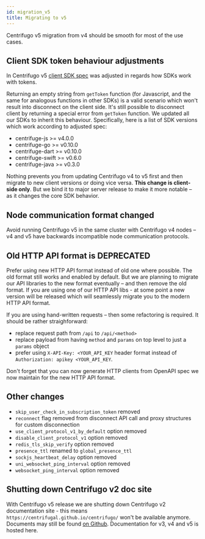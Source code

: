 ```yaml
---
id: migration_v5
title: Migrating to v5
---
```


Centrifugo v5 migration from v4 should be smooth for most of the use cases.

## Client SDK token behaviour adjustments

In Centrifugo v5 [client SDK spec](../transports/client_api.md) was adjusted in regards how SDKs work with tokens.

Returning an empty string from `getToken` function (for Javascript, and the same for analogous functions in other SDKs) is a valid scenario which won't result into disconnect on the client side. It's still possible to disconnect client by returning a special error from `getToken` function. We updated all our SDKs to inherit this behaviour. Specifically, here is a list of SDK versions which work according to adjusted spec:

* centrifuge-js >= v4.0.0
* centrifuge-go >= v0.10.0
* centrifuge-dart >= v0.10.0
* centrifuge-swift >= v0.6.0
* centrifuge-java >= v0.3.0

Nothing prevents you from updating Centrifugo v4 to v5 first and then migrate to new client versions or doing vice versa. **This change is client-side only**. But we bind it to major server release to make it more notable – as it changes the core SDK behavior.

## Node communication format changed

Avoid running Centrifugo v5 in the same cluster with Centrifugo v4 nodes – v4 and v5 have backwards incompatible node communication protocols.

## Old HTTP API format is DEPRECATED

Prefer using new HTTP API format instead of old one where possible. The old format still works and enabled by default. But we are planning to migrate our API libraries to the new format eventually – and then remove the old format. If you are using one of our HTTP API libs - at some point a new version will be released which will seamlessly migrate you to the modern HTTP API format.

If you are using hand-written requests – then some refactoring is required. It should be rather straighforward:

* replace request path from `/api` to `/api/<method>`
* replace payload from having `method` and `params` on top level to just a `params` object
* prefer using `X-API-Key: <YOUR_API_KEY` header format instead of `Authorization: apikey <YOUR_API_KEY`.

Don't forget that you can now generate HTTP clients from OpenAPI spec we now maintain for the new HTTP API format.

## Other changes

* `skip_user_check_in_subscription_token` removed
* `reconnect` flag removed from disconnect API call and proxy structures for custom disconnection
* `use_client_protocol_v1_by_default` option removed
* `disable_client_protocol_v1` option removed
* `redis_tls_skip_verify` option removed
* `presence_ttl` renamed to `global_presence_ttl`
* `sockjs_heartbeat_delay` option removed
* `uni_websocket_ping_interval` option removed
* `websocket_ping_interval` option removed

## Shutting down Centrifugo v2 doc site

With Centrifugo v5 release we are shutting down Centrifugo v2 documentation site - this means `https://centrifugal.github.io/centrifugo/` won't be available anymore. Documents may still be found [on Github](https://github.com/centrifugal/centrifugo/tree/gh-pages). Documentation for v3, v4 and v5 is hosted here.
